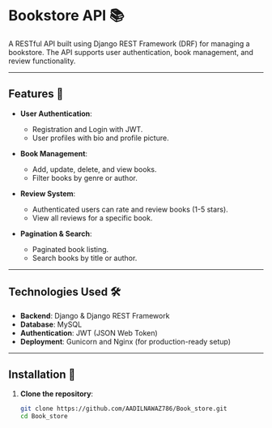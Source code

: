 # Bookstore API 📚

A RESTful API built using Django REST Framework (DRF) for managing a bookstore. The API supports user authentication, book management, and review functionality.

---

## Features 🚀
- **User Authentication**: 
  - Registration and Login with JWT.
  - User profiles with bio and profile picture.
  
- **Book Management**:
  - Add, update, delete, and view books.
  - Filter books by genre or author.
  
- **Review System**:
  - Authenticated users can rate and review books (1-5 stars).
  - View all reviews for a specific book.

- **Pagination & Search**:
  - Paginated book listing.
  - Search books by title or author.

---

## Technologies Used 🛠️
- **Backend**: Django & Django REST Framework
- **Database**: MySQL
- **Authentication**: JWT (JSON Web Token)
- **Deployment**: Gunicorn and Nginx (for production-ready setup)

---

## Installation 🧰

1. **Clone the repository**:
   ```bash
   git clone https://github.com/AADILNAWAZ786/Book_store.git
   cd Book_store
